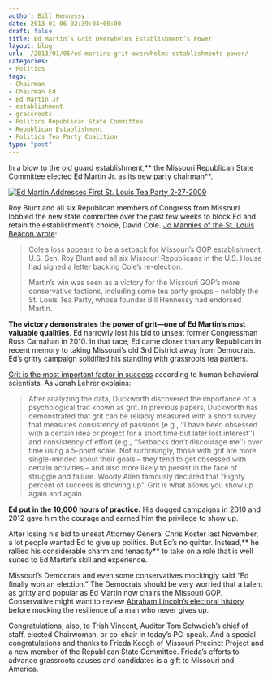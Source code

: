 ```yaml
---
author: Bill Hennessy
date: 2013-01-06 02:39:04+00:00
draft: false
title: Ed Martin’s Grit Overwhelms Establishment’s Power
layout: blog
url:  /2013/01/05/ed-martins-grit-overwhelms-establishments-power/
categories:
- Politics
tags:
- Chairman
- Chairman Ed
- Ed Martin Jr
- establishment
- grassroots
- Politics Republican State Committee
- Republican Establishment
- Politics Tea Party Coalition
type: "post"
---
```


In a blow to the old guard establishment,** the Missouri Republican State Committee elected Ed Martin Jr. as its new party chairman**. 

[![Ed Martin Addresses First St. Louis Tea Party 2-27-2009](https://ludicrite.files.wordpress.com/2013/01/edmartin2-27_thumb.jpg)
](https://ludicrite.files.wordpress.com/2013/01/edmartin2-27.jpg)

Roy Blunt and all six Republican members of Congress from Missouri lobbied the new state committee over the past few weeks to block Ed and retain the establishment’s choice, David Cole. [Jo Mannies of the St. Louis Beacon wrote](https://www.stlbeacon.org/#!/content/28741/martin_mogop_chairman_010513?coverpage=2479):

> Cole’s loss appears to be a setback for Missouri’s GOP establishment. U.S. Sen. Roy Blunt and all six Missouri Republicans in the U.S. House had signed a letter backing Cole’s re-election.  
> 
> Martin’s win was seen as a victory for the Missouri GOP’s more conservative factions, including some tea party groups – notably the St. Louis Tea Party, whose founder Bill Hennessy had endorsed Martin.
> 
> 

**The victory demonstrates the power of grit—one of Ed Martin’s most valuable qualities**. Ed narrowly lost his bid to unseat former Congressman Russ Carnahan in 2010. In that race, Ed came closer than any Republican in recent memory to taking Missouri’s old 3rd District away from Democrats. Ed’s gritty campaign solidified his standing with grassroots tea partiers. 

[Grit is the most important factor in success](https://www.wired.com/wiredscience/2011/03/what-is-success-true-grit/) according to human behavioral scientists. As Jonah Lehrer explains:

> After analyzing the data, Duckworth discovered the importance of a psychological trait known as grit. In previous papers, Duckworth has demonstrated that grit can be reliably measured with a short survey that measures consistency of passions (e.g., ‘‘I have been obsessed with a certain idea or project for a short time but later lost interest’’) and consistency of effort (e.g., ‘‘Setbacks don’t discourage me’’) over time using a 5-point scale. Not surprisingly, those with grit are more single-minded about their goals – they tend to get obsessed with certain activities – and also more likely to persist in the face of struggle and failure. Woody Allen famously declared that “Eighty percent of success is showing up”. Grit is what allows you show up again and again.
> 
> 

**Ed put in the 10,000 hours of practice.** His dogged campaigns in 2010 and 2012 gave him the courage and earned him the privilege to show up. 

After losing his bid to unseat Attorney General Chris Koster last November, a lot people wanted Ed to give up politics. But Ed’s no quitter. Instead,** he rallied his considerable charm and tenacity** to take on a role that is well suited to Ed Martin’s skill and experience. 

Missouri’s Democrats and even some conservatives mockingly said “Ed finally won an election.” The Democrats should be very worried that a talent as gritty and popular as Ed Martin now chairs the Missouri GOP. Conservative might want to review [Abraham Lincoln’s electoral history](https://www.wealthforteens.com/teen-personal-growth/abraham-lincoln-didnt-quit/) before mocking the resilience of a man who never gives up. 

Congratulations, also, to Trish Vincent, Auditor Tom Schweich’s chief of staff, elected Chairwoman, or co-chair in today’s PC-speak. And a special congratulations and thanks to Frieda Keogh of Missouri Precinct Project and a new member of the Republican State Committee. Frieda’s efforts to advance grassroots causes and candidates is a gift to Missouri and America. 
